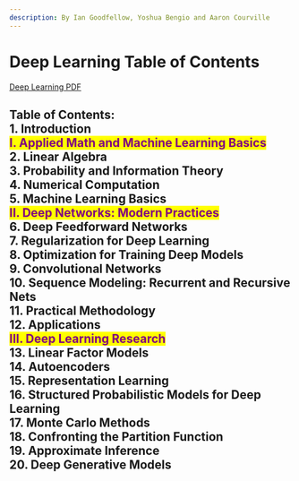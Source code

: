 ```yaml
---
description: By Ian Goodfellow, Yoshua Bengio and Aaron Courville
---
```


# Deep Learning Table of Contents

[Deep Learning PDF](https://github.com/bryan-ortiz0/deep-learning-notes/files/13930352/Deep.Learning.pdf)

Table of Contents:\
1\. Introduction\
<mark style="color:purple;">**I. Applied Math and Machine Learning Basics**</mark>\
2\. Linear Algebra\
3\. Probability and Information Theory\
4\. Numerical Computation\
5\. Machine Learning Basics\
<mark style="color:purple;">**II. Deep Networks: Modern Practices**</mark>\
6\. Deep Feedforward Networks\
7\. Regularization for Deep Learning\
8\. Optimization for Training Deep Models\
9\. Convolutional Networks\
10\. Sequence Modeling: Recurrent and Recursive Nets\
11\. Practical Methodology\
12\. Applications\
<mark style="color:purple;">**III. Deep Learning Research**</mark>\
13\. Linear Factor Models\
14\. Autoencoders\
15\. Representation Learning\
16\. Structured Probabilistic Models for Deep Learning\
17\. Monte Carlo Methods\
18\. Confronting the Partition Function\
19\. Approximate Inference\
20\. Deep Generative Models
---------------------------
